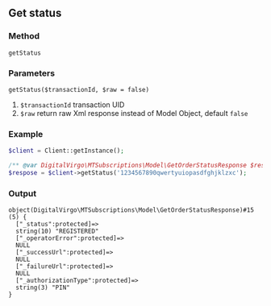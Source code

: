 ## Get status

### Method
`getStatus`

### Parameters
`getStatus($transactionId, $raw = false)`

1. `$transactionId` transaction UID
2. `$raw` return raw Xml response instead of Model Object, default `false`

### Example
```php
$client = Client::getInstance();

/** @var DigitalVirgo\MTSubscriptions\Model\GetOrderStatusResponse $respose */
$respose = $client->getStatus('1234567890qwertyuiopasdfghjklzxc');
```

### Output
```text
object(DigitalVirgo\MTSubscriptions\Model\GetOrderStatusResponse)#15 (5) {
  ["_status":protected]=>
  string(10) "REGISTERED"
  ["_operatorError":protected]=>
  NULL
  ["_successUrl":protected]=>
  NULL
  ["_failureUrl":protected]=>
  NULL
  ["_authorizationType":protected]=>
  string(3) "PIN"
}
```